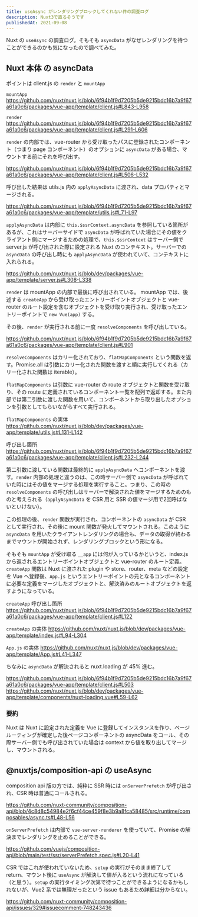 ```yaml
---
title: useAsync がレンダリングブロックしてくれない件の調査ログ
description: Nuxt3で直るそうです
publishedAt: 2021-09-08
---
```


Nuxt の `useAsync` の調査ログ。そもそも `asyncData` がなぜレンダリングを待つことができるのかも気になったので調べてみた。

## Nuxt 本体 の asyncData

ポイントは client.js の `render` と `mountApp`

`mountApp`
https://github.com/nuxt/nuxt.js/blob/6f94b1f9d7205b5de9215bdc16b7a9f67a61a0c6/packages/vue-app/template/client.js#L843-L958

`render`
https://github.com/nuxt/nuxt.js/blob/6f94b1f9d7205b5de9215bdc16b7a9f67a61a0c6/packages/vue-app/template/client.js#L291-L606

`render` の内部では、vue-router から受け取ったパスに登録されたコンポーネント（つまり page コンポーネント）のオプションに `asyncData` がある場合、マウントする前にそれを呼び出す。

https://github.com/nuxt/nuxt.js/blob/6f94b1f9d7205b5de9215bdc16b7a9f67a61a0c6/packages/vue-app/template/client.js#L506-L532

呼び出した結果は utils.js 内の `applyAsyncData` に渡され、data プロパティとマージされる。

https://github.com/nuxt/nuxt.js/blob/6f94b1f9d7205b5de9215bdc16b7a9f67a61a0c6/packages/vue-app/template/utils.js#L71-L97

`applyAsyncData` は内部に `this.$ssrContext.asyncData` を参照している箇所があるが、これはサーバーサイドで `asyncData` が呼ばれていた場合にその値をクライアント側にマージするための処理で、`this.$ssrContext` はサーバー側で server.js が呼び出された際に設定される Nuxt のコンテキスト。サーバーでの `asyncData` の呼び出し時にも `applyAsyncData` が使われていて、コンテキストに入れられる。

https://github.com/nuxt/nuxt.js/blob/dev/packages/vue-app/template/server.js#L308-L338

`render` は mountApp の内部で最後に呼び出されている。
mountApp では、後述する `createApp` から受け取ったエントリーポイントオブジェクトと vue-router のルート設定を含むオブジェクトを受け取り実行され、受け取ったエントリーポイントで `new Vue(app)` する。

その後、`render` が実行される前に一度 `resolveComponents` を呼び出している。

https://github.com/nuxt/nuxt.js/blob/6f94b1f9d7205b5de9215bdc16b7a9f67a61a0c6/packages/vue-app/template/client.js#L901

`resolveComponents` はカリー化されており、`flatMapComponents` という関数を返す。Promise.all は引数にカリー化された関数を渡すと順に実行してくれる（カリー化された関数は iterable）。

`flatMapComponents` は引数に vue-router の route オブジェクトと関数を受け取り、その route に定義されているコンポーネント一覧を配列で返却する。また内部では第二引数に渡した関数を用いて、コンポーネントから取り出したオプションを引数としてもらいながらすべて実行される。

`flatMapComponents` の実体
https://github.com/nuxt/nuxt.js/blob/dev/packages/vue-app/template/utils.js#L131-L142

呼び出し箇所
https://github.com/nuxt/nuxt.js/blob/6f94b1f9d7205b5de9215bdc16b7a9f67a61a0c6/packages/vue-app/template/client.js#L232-L244

第二引数に渡している関数は最終的に `applyAsyncData` へコンポーネントを渡す。`render` 内部の処理と違うのは、この時サーバー側で `asyncData` が呼ばれていた時にはその値をマージする処理を実行すること。つまり、この時の `resolveComponents` の呼び出しはサーバーで解決された値をマージするためのものと考えられる（`applyAsyncData` を CSR 用と SSR の値マージ用で2回呼ばないといけない）。

この処理の後、`render` 関数が実行され、コンポーネントの `asyncData` が CSR として実行され、その後に mount 関数が発火してマウントされる。このように `asyncData` を用いたクライアントレンダリングの場合も、データの取得が終わるまでマウントが開始されず、レンダリングブロックという形になる。

そもそも `mountApp` が受け取る `__app` には何が入っているかというと、index.js から返されるエントリーポイントオブジェクトと vue-router のルート定義。`createApp` 関数は Nuxt に渡された plugin や store、router、meta などの設定を Vue へ登録後、`App.js` というエントリーポイントの元となるコンポーネントに必要な定義をマージしたオブジェクトと、解決済みのルートオブジェクトを返すようになっている。

`createApp` 呼び出し箇所
https://github.com/nuxt/nuxt.js/blob/6f94b1f9d7205b5de9215bdc16b7a9f67a61a0c6/packages/vue-app/template/client.js#L122

`createApp` の実体
https://github.com/nuxt/nuxt.js/blob/dev/packages/vue-app/template/index.js#L94-L304

`App.js` の実体
https://github.com/nuxt/nuxt.js/blob/dev/packages/vue-app/template/App.js#L41-L347

ちなみに `asyncData` が解決されると nuxt.loading が 45% 進む。

https://github.com/nuxt/nuxt.js/blob/6f94b1f9d7205b5de9215bdc16b7a9f67a61a0c6/packages/vue-app/template/client.js#L503
https://github.com/nuxt/nuxt.js/blob/dev/packages/vue-app/template/components/nuxt-loading.vue#L59-L62

### 要約

Nuxt は Nuxt に設定された定義を Vue に登録してインスタンスを作り、ページルーティングが確定した後ページコンポーネントの asyncData をコール、その際サーバー側でも呼び出されていた場合は context から値を取り出してマージし、マウントされる。


## @nuxtjs/composition-api の useAsync

composition api 版の方では、純粋に SSR 時には `onServerPrefetch` が呼び出され、CSR 時は普通にコールされる。

https://github.com/nuxt-community/composition-api/blob/4c8d8c54984e2f6cf44ce459f8e3b9a8fca58485/src/runtime/composables/async.ts#L48-L56

`onServerPrefetch` は内部で `vue-server-renderer` を使っていて、Promise の解決までレンダリングを止めることができる。

https://github.com/vuejs/composition-api/blob/main/test/ssr/serverPrefetch.spec.js#L20-L41

CSR ではこれが使われていないため、`setup` の実行がそのまま終了して return、マウント後に `useAsync` が解決して値が入るという流れになっている（と思う）。`setup` の実行タイミング次第で待つことができるようになるかもしれないが、Vue2 系では無理だったという issue もあるため詳細は分からない。

https://github.com/nuxt-community/composition-api/issues/329#issuecomment-748243436
